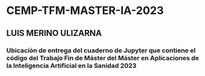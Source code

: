 # CEMP-TFM-MASTER-IA-2023
## LUIS MERINO ULIZARNA
### Ubicación de entrega del cuaderno de Jupyter que contiene el código del Trabajo Fin de Máster del Máster en Aplicaciones de la Inteligencia Artificial en la Sanidad 2023
